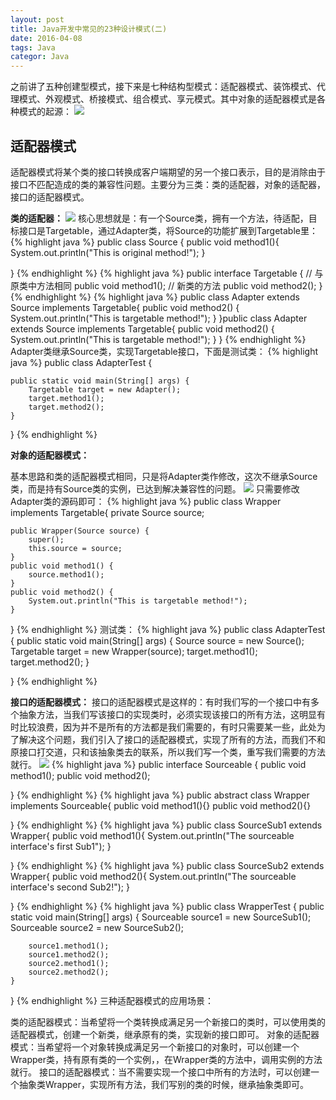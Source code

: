 ```yaml
---
layout: post
title: Java开发中常见的23种设计模式(二)
date: 2016-04-08
tags: Java
categor: Java
---
```


之前讲了五种创建型模式，接下来是七种结构型模式：适配器模式、装饰模式、代理模式、外观模式、桥接模式、组合模式、享元模式。其中对象的适配器模式是各种模式的起源：
![](http://i4.piimg.com/303c321827ebe9c9.png)

## 适配器模式
适配器模式将某个类的接口转换成客户端期望的另一个接口表示，目的是消除由于接口不匹配造成的类的兼容性问题。主要分为三类：类的适配器，对象的适配器，接口的适配器模式。

**类的适配器：**
![](http://i4.piimg.com/a1851884e45be831.jpg)
核心思想就是：有一个Source类，拥有一个方法，待适配，目标接口是Targetable，通过Adapter类，将Source的功能扩展到Targetable里：
{% highlight java %}
public class Source {
    public void method1(){
        System.out.println("This is original method!");
    }

}
{% endhighlight %}
{% highlight java %}
public interface Targetable {
    // 与原类中方法相同
    public void method1();
    // 新类的方法
    public void method2();
}
{% endhighlight %}
{% highlight java %}
public class Adapter extends Source implements Targetable{
    public void method2() {
        System.out.println("This is targetable method!");
    }
}public class Adapter extends Source implements Targetable{
    public void method2() {
        System.out.println("This is targetable method!");
    }
}
{% endhighlight %}
Adapter类继承Source类，实现Targetable接口，下面是测试类：
{% highlight java %}
public class AdapterTest {

    public static void main(String[] args) {
        Targetable target = new Adapter();
        target.method1();
        target.method2();
    }
}
{% endhighlight %}

**对象的适配器模式：**

基本思路和类的适配器模式相同，只是将Adapter类作修改，这次不继承Source类，而是持有Source类的实例，已达到解决兼容性的问题。
![](http://i2.piimg.com/5ed11c50586c3225.png)
只需要修改Adapter类的源码即可：
{% highlight java %}
public class Wrapper implements Targetable{
    private Source source;

    public Wrapper(Source source) {
        super();
        this.source = source;
    }
    public void method1() {
        source.method1();
    }
    public void method2() {
        System.out.println("This is targetable method!");
    }
}
{% endhighlight %}
测试类：
{% highlight java %}
public class AdapterTest {
    public static void main(String[] args) {
        Source source = new Source();
        Targetable target = new Wrapper(source);
        target.method1();
        target.method2();
    }

}
{% endhighlight %}

**接口的适配器模式：**
接口的适配器模式是这样的：有时我们写的一个接口中有多个抽象方法，当我们写该接口的实现类时，必须实现该接口的所有方法，这明显有时比较浪费，因为并不是所有的方法都是我们需要的，有时只需要某一些，此处为了解决这个问题，我们引入了接口的适配器模式，实现了所有的方法，而我们不和原接口打交道，只和该抽象类去的联系，所以我们写一个类，重写我们需要的方法就行。
![](http://i2.piimg.com/b343f6798ada7dd5.png)
{% highlight java %}
public interface Sourceable {
    public void method1();
    public void method2();

}
{% endhighlight %}
{% highlight java %}
public abstract class Wrapper implements Sourceable{
    public void method1(){}
    public void method2(){}

}
{% endhighlight %}
{% highlight java %}
public class SourceSub1 extends Wrapper{
    public void method1(){
        System.out.println("The sourceable interface's first Sub1");
    }

}
{% endhighlight %}
{% highlight java %}
public class SourceSub2 extends Wrapper{
    public void method2(){
        System.out.println("The sourceable interface's second Sub2!");
    }

}
{% endhighlight %}
{% highlight java %}
public class WrapperTest {
    public static void main(String[] args) {
        Sourceable source1 = new SourceSub1();
        Sourceable source2 = new SourceSub2();

        source1.method1();
        source1.method2();
        source2.method1();
        source2.method2();
    }

}
{% endhighlight %}
三种适配器模式的应用场景：

类的适配器模式：当希望将一个类转换成满足另一个新接口的类时，可以使用类的适配器模式，创建一个新类，继承原有的类，实现新的接口即可。
对象的适配器模式：当希望将一个对象转换成满足另一个新接口的对象时，可以创建一个Wrapper类，持有原有类的一个实例，，在Wrapper类的方法中，调用实例的方法就行。
接口的适配器模式：当不需要实现一个接口中所有的方法时，可以创建一个抽象类Wrapper，实现所有方法，我们写别的类的时候，继承抽象类即可。
